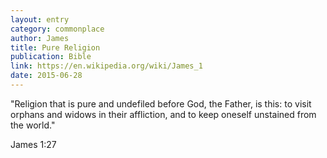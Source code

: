 ```yaml
---
layout: entry
category: commonplace
author: James
title: Pure Religion
publication: Bible
link: https://en.wikipedia.org/wiki/James_1
date: 2015-06-28
---
```


"Religion that is pure and undefiled before God, the Father, is this: to visit orphans and widows in their affliction, and to keep oneself unstained from the world." 

James 1:27